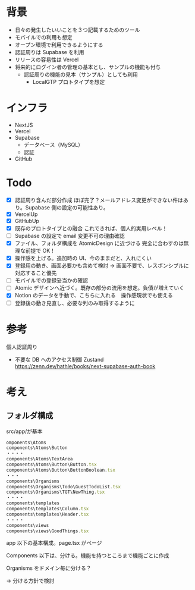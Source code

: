 # 背景

- 日々の発生したいいことを３つ記載するためのツール
- モバイルでの利用も想定
- オープン環境で利用できるようにする
- 認証周りは Supabase を利用
- リリースの容易性は Vercel
- 将来的にログイン者の管理の基本とし、サンプルの機能も付与
  - 認証周りの機能の見本（サンプル）としても利用
    - LocalGTP プロトタイプを想定

# インフラ

- NextJS
- Vercel
- Supabase
  - データベース（MySQL）
  - 認証
- GitHub

# Todo

- [x] 認証周り含んだ部分作成
  ほぼ完了？メールアドレス変更ができない件はあり。Supabase 側の設定の可能性あり。
- [x] VercelUp
- [x] GitHubUp
- [x] 既存のプロトタイプとの融合
  これできれば、個人的実用レベル！
- [ ] Supabase の設定で email 変更不可の理由確認
- [x] ファイル、フォルダ構成を AtomicDesign に近づける
  完全に合わすのは無理な前提で OK！
- [x] 操作感を上げる。追加時の UI、今のままだと、入れにくい
- [x] 登録用の動き、画面必要かも含めて検討 → 画面不要で、レスポンシブルに対応すること優先
- [ ] モバイルでの登録妥当かの確認
- [ ] Atomic デザインへ近づく。既存の部分の流用を想定。負債が増えていく
- [x] Notion のデータを手動で、こちらに入れる　操作感現状でも使える
- [ ] 登録後の動き見直し、必要な列のみ取得するように

# 参考

個人認証周り

- 不要な DB へのアクセス制御 Zustand
  https://zenn.dev/hathle/books/next-supabase-auth-book

# 考え

## フォルダ構成

src/app/が基本

```jsx
omponents\Atoms
components\Atoms\Button
・・・・
components\Atoms\TextArea
components\Atoms\Button\Button.tsx
components\Atoms\Button\ButtonBoolean.tsx
・・・
components\Organisms
components\Organisms\Todo\GuestTodoList.tsx
components\Organisms\TGT\NewThing.tsx
・・・・
components\templates
components\templates\Column.tsx
components\templates\Header.tsx
・・・・
components\views
components\views\GoodThings.tsx
```

app 以下の基本構成。page.tsx がページ

Components 以下は、分ける。機能を持つところまで機能ごとに作成

Organisms をドメイン毎に分ける？

→ 分ける方針で検討
